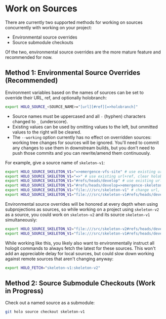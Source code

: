 # Work on Sources

There are currently two supported methods for working on sources concurrently with working on your project:

- Environmental source overrides
- Source submodule checkouts

Of the two, environmental source overrides are the more mature feature and recommended for now.

## Method 1: Environmental Source Overrides (Recommended)

Environment variables based on the names of sources can be set to override their URL, ref, and optionally holobranch:

```bash
export HOLO_SOURCE_<SOURCE_NAME>="[url][#ref][=>holobranch]"
```

- Source names must be uppercased and all `-` (hyphen) characters changed to `_` (underscore).
- Existing values can be used by omitting values to the left, but ommitted values to the right will be cleared.
- The `--working` option currently has no effect on overridden sources: working tree changes for sources will be ignored. You'll need to commit any changes to use them in downstream builds, but you don't need to push those commits and you can rewrite/amend them continuously.

For example, give a source name of `skeleton-v1`:

```bash
export HOLO_SOURCE_SKELETON_V1="=>emergence-vfs-site" # use existing url+ref, override holobranch
export HOLO_SOURCE_SKELETON_V1="=>" # use existing url+ref, clear holobranch
export HOLO_SOURCE_SKELETON_V1="#refs/heads/develop" # use existing url, change ref, clear holobranch
export HOLO_SOURCE_SKELETON_V1="#refs/heads/develop=>emergence-skeleton" # use existing url, change ref, keep holobranch
export HOLO_SOURCE_SKELETON_V1="file:///src/skeleton-v1" # change url, clear ref+holobranch
export HOLO_SOURCE_SKELETON_V1="file:///src/skeleton-v1#refs/heads/develop=>emergence-skeleton" # change url+ref, keep holobranch
```

Environmental source overrides will be honored at every depth when using subprojections as sources, so while working on a project using `skeleton-v2` as a source, you could work on `skeleton-v2` and its source `skeleton-v1` simultaneously:

```bash
export HOLO_SOURCE_SKELETON_V2="file:///src/skeleton-v2#refs/heads/develop=>emergence-skeleton"
export HOLO_SOURCE_SKELETON_V1="file:///src/skeleton-v1#refs/heads/develop=>emergence-skeleton"
```

While working like this, you likely also want to environmentally instruct all hologit commands to always fetch the latest for these sources. This won't add an appreciable delay for local sources, but could slow down working against remote sources that aren't changing anyway:

```bash
export HOLO_FETCH="skeleton-v1:skeleton-v2"
```

## Method 2: Source Submodule Checkouts (Work in Progress)

Check out a named source as a submodule:

```bash
git holo source checkout skeleton-v1
```
